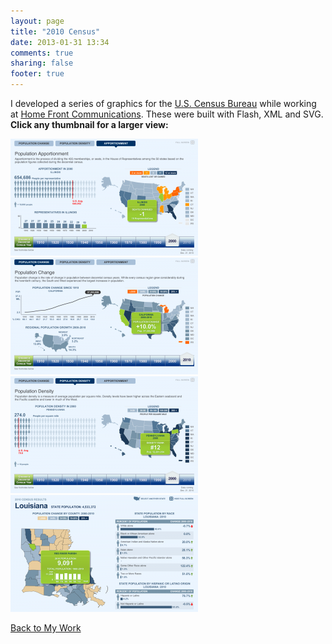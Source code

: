 ```yaml
---
layout: page
title: "2010 Census"
date: 2013-01-31 13:34
comments: true
sharing: false
footer: true
---
```


I developed a series of graphics for the [U.S. Census Bureau][1] while working
at [Home Front Communications][2]. These were built with Flash, XML and SVG.
**Click any thumbnail for a larger view:**

[![](/images/work/census-apportionment-300x187.png)](/images/work/census-apportionment.png)
[![](/images/work/census-change-300x187.png)](/images/work/census-change.png)
[![](/images/work/census-density-300x187.png)](/images/work/census-density.png)
[![](/images/work/census-results-county-300x187.png)](/images/work/census-results-county.png)

[Back to My Work](./index.html)

[1]: http://2010.census.gov/2010census/
[2]: http://homefrontdc.com/
